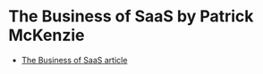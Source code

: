 # The Business of SaaS by Patrick McKenzie

* [The Business of SaaS article](https://stripe.com/atlas/guides/business-of-saas)

